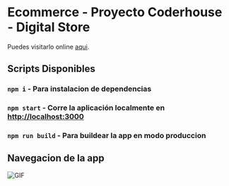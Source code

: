 # Ecommerce - Proyecto Coderhouse - Digital Store

Puedes visitarlo online [aqui](https://gallant-mirzakhani-a66c01.netlify.app/digitalstorecl/).

## Scripts Disponibles


### `npm i` - Para instalacion de dependencias


### `npm start` - Corre la aplicación localmente en [http://localhost:3000](http://localhost:3000)



### `npm run build` - Para buildear la app en modo produccion



## Navegacion de la app 
![GIF](/DigitalStorecoder.gif "Navegacion")